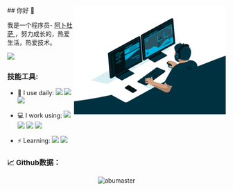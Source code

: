 
<img align="right" src="code.gif"   width="350" height="250"/>
## 你好 👋

我是一个程序员- <a href="https://www.abumaster.com" target="_blank"> 阿卜杜萨 </a>，努力成长的，热爱生活，热爱技术。

[![](https://img.shields.io/badge/%F0%9F%93%AB-email-blue)](mailto:gfzhang92@gmail.com)


### 技能工具:

- 🚀 I use daily:
![](https://img.shields.io/badge/-Java-8fcfd1?style=plastic&logo=java)
![](https://img.shields.io/badge/-Python-orange?style=plastic&logo=Python)
![](https://img.shields.io/badge/-Shell-black?style=plastic&logo=Shell)

- 💻 I work using:
![](https://img.shields.io/badge/-Spring-6db33f?style=plastic&logo=spring)
![](https://img.shields.io/badge/-IDEA-black?style=plastic&logo=intellijidea)
![](https://img.shields.io/badge/-Git-f05032?style=plastic&logo=git)
![](https://img.shields.io/badge/-GitLab-fca121?style=plastic&logo=gitlab)

- ⚡ Learning:
![](https://img.shields.io/badge/-Redis-gray?style=plastic&logo=redis)
![](https://img.shields.io/badge/-PostgreSQL-336791?style=plastic&logo=postgreSQL)



### 📈 Github数据：

<p align="center"> <img src="https://github-readme-stats.vercel.app/api?username=abumaster&show_icons=true" alt="abumaster" />




